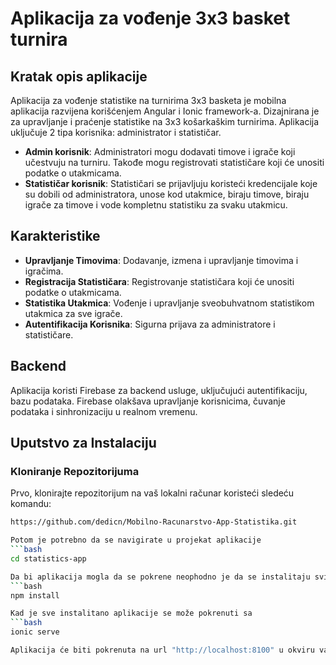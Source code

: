 # Aplikacija za vođenje 3x3 basket turnira

## Kratak opis aplikacije
Aplikacija za vođenje statistike na turnirima 3x3 basketa je mobilna aplikacija razvijena korišćenjem Angular i Ionic framework-a. 
Dizajnirana je za upravljanje i praćenje statistike na 3x3 košarkaškim turnirima. Aplikacija uključuje 2 tipa korisnika: administrator i statističar.

- **Admin korisnik**: Administratori mogu dodavati timove i igrače koji učestvuju na turniru. Takođe mogu registrovati statističare koji će unositi podatke o utakmicama.
- **Statističar korisnik**: Statističari se prijavljuju koristeći kredencijale koje su dobili od administratora, unose kod utakmice, biraju timove, biraju igrače za timove i vode kompletnu statistiku za svaku utakmicu.

## Karakteristike
- **Upravljanje Timovima**: Dodavanje, izmena i upravljanje timovima i igračima.
- **Registracija Statističara**: Registrovanje statističara koji će unositi podatke o utakmicama.
- **Statistika Utakmica**: Vođenje i upravljanje sveobuhvatnom statistikom utakmica za sve igrače.
- **Autentifikacija Korisnika**: Sigurna prijava za administratore i statističare.

## Backend
Aplikacija koristi Firebase za backend usluge, uključujući autentifikaciju, bazu podataka. Firebase olakšava upravljanje korisnicima, čuvanje podataka i sinhronizaciju u realnom vremenu.

## Uputstvo za Instalaciju

### Kloniranje Repozitorijuma
Prvo, klonirajte repozitorijum na vaš lokalni računar koristeći sledeću komandu:

```bash
https://github.com/dedicn/Mobilno-Racunarstvo-App-Statistika.git

Potom je potrebno da se navigirate u projekat aplikacije
```bash
cd statistics-app

Da bi aplikacija mogla da se pokrene neophodno je da se instalitaju svi paketi, to se radi sa sledećom komandom
```bash
npm install

Kad je sve instalitano aplikacije se može pokrenuti sa
```bash
ionic serve

Aplikacija će biti pokrenuta na url "http://localhost:8100" u okviru vašeg web pretraživača

 
